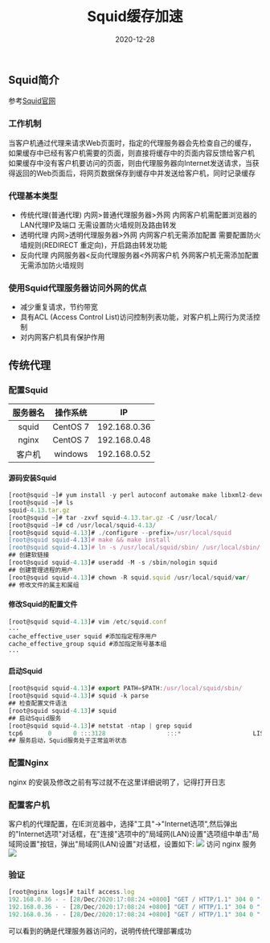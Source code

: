 ﻿---
title: Squid缓存加速
date: 2020-12-28
updated:
description: 
cover: https://pic.downk.cc/item/5fe9a5bf3ffa7d37b3e265fd.jpg
tag:
  - Squid
categories:
  - 缓存加速
---
##  Squid简介
参考[Squid官网](http://www.squid-cache.org/)
###  工作机制
当客户机通过代理来请求Web页面时，指定的代理服务器会先检查自己的缓存，如果缓存中已经有客户机需要的页面，则直接将缓存中的页面内容反馈给客户机
如果缓存中没有客户机要访问的页面，则由代理服务器向Internet发送请求，当获得返回的Web页面后，将网页数据保存到缓存中并发送给客户机，同时记录缓存
###  代理基本类型
* 传统代理(普通代理)
内网>普通代理服务器>外网
内网客户机需配置浏览器的LAN代理IP及端口
无需设置防火墙规则及路由转发
* 透明代理
内网>透明代理服务器>外网
内网客户机无需添加配置
需要配置防火墙规则(REDIRECT 重定向)，开启路由转发功能
* 反向代理
内网服务器<反向代理服务器<外网客户机
外网客户机无需添加配置
无需添加防火墙规则
###  使用Squid代理服务器访问外网的优点
* 减少重复请求，节约带宽
* 具有ACL (Access Control List)访问控制列表功能，对客户机上网行为灵活控制
* 对内网客户机具有保护作用
##  传统代理
###  配置Squid

|服务器名|操作系统|IP|
|:--------:|:--------:|:--------:|
|squid|CentOS 7|192.168.0.36|
|nginx|CentOS 7|192.168.0.48|
|客户机|windows|192.168.0.52|

####  源码安装Squid
```javascript
[root@squid ~]# yum install -y perl autoconf automake make libxml2-devel libcap-devel libtool-ltdl-devel gcc gcc-c++
[root@squid ~]# ls
squid-4.13.tar.gz
[root@squid ~]# tar -zxvf squid-4.13.tar.gz -C /usr/local/
[root@squid ~]# cd /usr/local/squid-4.13/
[root@squid squid-4.13]# ./configure --prefix=/usr/local/squid
[root@squid squid-4.13]# make && make install
[root@squid squid-4.13]# ln -s /usr/local/squid/sbin/ /usr/local/sbin/
## 创建软链接
[root@squid squid-4.13]# useradd -M -s /sbin/nologin squid
## 创建管理进程的用户
[root@squid squid-4.13]# chown -R squid.squid /usr/local/squid/var/
## 修改文件的属主和属组
```
####  修改Squid的配置文件
```javascript
[root@squid squid-4.13]# vim /etc/squid.conf
···
cache_effective_user squid #添加指定程序用户
cache_effective_group squid #添加指定账号基本组
···
```
#### 启动Squid
```javascript
[root@squid squid-4.13]# export PATH=$PATH:/usr/local/squid/sbin/
[root@squid squid-4.13]# squid -k parse
## 检查配置文件语法
[root@squid squid-4.13]# squid           
## 启动Squid服务
[root@squid squid-4.13]# netstat -ntap | grep squid    
tcp6       0      0 :::3128                 :::*                    LISTEN      28971/(squid-1)       
## 服务启动，Squid服务处于正常监听状态
```
###  配置Nginx
nginx 的安装及修改之前有写过就不在这里详细说明了，记得打开日志
###  配置客户机
客户机的代理配置，在IE浏览器中，选择"工具"->"Internet选项",然后弹出的"Internet选项"对话框，在"连接"选项中的"局域网(LAN)设置"选项组中单击"局域网设置"按钮，弹出"局域网(LAN)设置"对话框，设置如下:
![](https://pic.downk.cc/item/5fe9a3053ffa7d37b3ddc84d.png)
访问 nginx 服务
![](https://pic.downk.cc/item/5fe9a30e3ffa7d37b3ddd7ca.png)
###  验证
```javascript
[root@nginx logs]# tailf access.log 
192.168.0.36 - - [28/Dec/2020:17:08:24 +0800] "GET / HTTP/1.1" 304 0 "-" "Mozilla/5.0 (Windows NT 10.0; WOW64; Trident/7.0; rv:11.0) like Gecko"
192.168.0.36 - - [28/Dec/2020:17:08:24 +0800] "GET / HTTP/1.1" 304 0 "-" "Mozilla/5.0 (Windows NT 10.0; WOW64; Trident/7.0; rv:11.0) like Gecko"
192.168.0.36 - - [28/Dec/2020:17:08:24 +0800] "GET / HTTP/1.1" 304 0 "-" "Mozilla/5.0 (Windows NT 10.0; WOW64; Trident/7.0; rv:11.0) like Gecko"
```
可以看到的确是代理服务器访问的，说明传统代理部署成功

